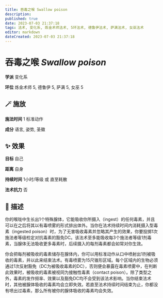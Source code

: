 ```yaml
---
title: 吞毒之喉 Swallow poison
description: 
published: true
date: 2023-07-03 21:37:18
tags: 法术, 变化系, 炼金术师法术, 5环法术, 德鲁伊法术, 萨满法术, 女巫法术
editor: markdown
dateCreated: 2023-07-03 21:37:18
---
```


# **吞毒之喉** *Swallow poison*

**学派** 变化系 

**环位** 炼金术师 5, 德鲁伊 5, 萨满 5, 女巫 5

## 🪄 施放

**施法时间** 1 标准动作

**成分** 语言, 姿势, 圣徽

## ✨ 效果 

**目标** 自己 

**距离** 自身  

**持续时间** 1小时/等级 或 直至耗散 

**法术抗力** 否

## 📖 描述

你的喉咙中生长出1个特殊腺体，它能吸收你所摄入（ingest）的任何毒素，并且可以在之后将其以有毒喷雾的形式排出体外。当你在法术持续时间内消耗摄入型毒素（ingested poison）时，为了无害吸收毒素并忽略其产生的效果，你要投掷1次施法者等级检定对抗毒素的豁免DC。该法术至多能吸收每3个施法者等级1剂毒素，当腺体无法吸收更多毒素时，后续摄入的每剂毒素都会如常对你生效。

你会把每剂被吸收的毒素储存在腺体内，你可以用标准动作从口中喷射出1剂被吸收的毒素，并以此来结束法术。有毒喷雾为15尺锥形区域。每个区域内的生物必须通过1次反射豁免（DC为被吸收毒素的DC），否则便会暴露在毒素喷雾中，在判断此效果时，被吸收的毒素被视同为接触性毒素（contact poison）。除了类型之外，毒素的发作频率、效果以及豁免DC均不会受到该法术影响。当你结束法术时，其他被腺体吸收的毒素均会立即失效。若直至法术持续时间结束为止，你都没有喷出过毒素，那么所有被你的腺体吸收的毒素均会失效。
    